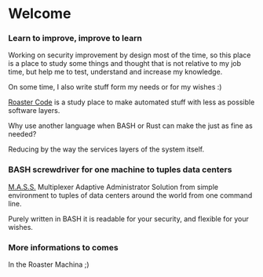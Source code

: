 # Welcome

### Learn to improve, improve to learn

Working on security improvement by design most of the time, so this place is a place to study some things and thought that is not relative to my job time, but help me to test, understand and increase my knowledge.

On some time, I also write stuff form my needs or for my wishes :)

[Roaster Code](https://github.com/roastercode) is a study place to make automated stuff with less as possible software layers.

Why use another language when BASH or Rust can make the just as fine as needed?

Reducing by the way the services layers of the system itself.

### BASH screwdriver for one machine to tuples data centers

[M.A.S.S.](https://github.com/roastercode/MAAS/) Multiplexer Adaptive Administrator Solution from simple environment to tuples of data centers around the world from one command line.

Purely written in BASH it is readable for your security, and flexible for your wishes.

### More informations to comes

In the Roaster Machina ;)
